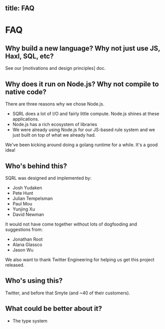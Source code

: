title: FAQ
----

# FAQ

## Why build a new language? Why not just use JS, Haxl, SQL, etc?

See our [motivations and design principles] doc.

## Why does it run on Node.js? Why not compile to native code?

There are three reasons why we chose Node.js.
* SQRL does a lot of I/O and fairly little compute. Node.js shines at these applications.
* Node.js has a rich ecosystem of libraries
* We were already using Node.js for our JS-based rule system and we just built on top of what we already had.

We've been kicking around doing a golang runtime for a while. It's a good idea!

## Who's behind this?

SQRL was designed and implemented by:
* Josh Yudaken
* Pete Hunt
* Julian Tempelsman
* Paul Mou
* Yunjing Xu
* David Newman

It would not have come together without lots of dogfooding and suggestions from:
* Jonathan Root
* Alana Glassco
* Jason Wu

We also want to thank Twitter Engineering for helping us get this project released.

## Who's using this?

Twitter, and before that Smyte (and ~40 of their customers).

## What could be better about it?

* The type system

